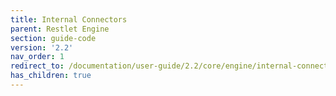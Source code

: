 ```yaml
---
title: Internal Connectors
parent: Restlet Engine
section: guide-code
version: '2.2'
nav_order: 1
redirect_to: /documentation/user-guide/2.2/core/engine/internal-connectors/overview
has_children: true
---
```

